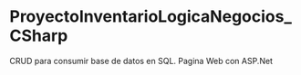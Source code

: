 # ProyectoInventarioLogicaNegocios_CSharp
 CRUD para consumir base de datos en SQL. Pagina Web con ASP.Net
